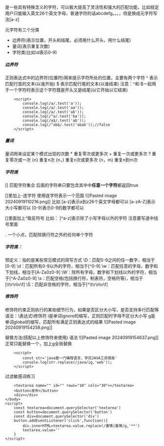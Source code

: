 是一些具有特殊含义的字符，可以极大提高了灵活性和强大的匹配功能，比如规定用户只能输入英文26个英文字母，普通字符的话abcdefg。。。，但是换成元字符写法\[a-z]

元字符有三个分类
- 边界符(表示位置，开头和结尾，必须用什么开头，用什么结尾)
- 量词(表示重复次数)
- 字符类(比如\d表示0-9)



##### 边界符
正则表达式中的边界符(位置符)用来提示字符所处的位置，主要有两个字符
^  表示匹配行首的文本(以谁开始)
$ 表示匹配行尾的文本(以谁结束)
注意：^和·$一起用于一个字符时表示这个字符既是开头又是结尾(以它开始以它结束)
```
    <script>
        console.log(/a/.test('a'));
        console.log(/a/.test('aa'));
        console.log(/a/.test('ab'));
        console.log(/^a/.test('ba'));
        console.log(/a$/.test('ab'));
        console.log(/^ab$/.test('abab'));//false
    </script>
```



##### 量词
量词用来设定某个模式出现的次数
\* 重复零次或更多次
\+ 重复一次或更多次
\? 重复零次或一次
{n} 重复n次
{n，} 重复n次或更多次
{n，m} 重复n到m次


##### 字符类
\[] 匹配字符集合
后面的字符串只要包含其中中**任意一个字符**都返回true

\[]里加上-连字符
使用连字符表示一个范围
![[Pasted image 20240919110216.png]]
比如
\[a-z]表示a到z26个英文字母都可以
\[a-zA-Z]表示大小写都可以
\[0-9]表示0-9的数字都可以

\[]里面加上^取反符号
比如：
\[^a-z]表示除了小写字母以外的字符
注意要写道中括号里面

. 一个小点，匹配除换行符之外的任何单个字符




##### 字符类：
预定义：指的是某些常见模式的简写方式
\\D：匹配0-9之间的任一数字，相当于\[0-9]
\\d：匹配所有0-9以外的字符，相当于\[^0-9]
\\w：匹配任意的字母，数字和下划线，相当于\[A-Za0z0-9]
\\W：除所有字母，数字和下划线以外的字符，相当于\[^A-Za0z0-9]
\\s：匹配空格(包括换行符，制表符，空格符等)，相当于\[\\t\\r\\n\\v\\f]
\\S：匹配非空格的字符，相当于\[^\\t\\r\\n\\v\\f]



##### 修饰符
修饰符约束正则执行的某些细节行为，如果是否区分大小写，是否支持多行匹配等
语法：\\表达式\\修饰符
i是单词ignore的缩写，正则匹配时字母不区分大小写
g是单词global的缩写，匹配所有满足正则表达式的结果
![[Pasted image 20240919154258.png]]

替换方法(搭配以上修饰符来使用)
语法
![[Pasted image 20240919154637.png]]
正常只能替换一个，加上g全局替换
```
    <script>
        const str='java是一门编程语言，学完JAVA工资很高'
        console.log(str.replace(/java/ig,'web'));
    </script>
```

过滤敏感词练习
```<body>
    <textarea name="" id="" rows="10" cols="30"></textarea>
    <button>发布</button>
    <div></div>
</body>
<script>
    const textarea=document.querySelector('textarea')
    const button=document.querySelector('button')
    const div=document.querySelector('div')
    button.addEventListener('click',function(){
        div.innerHTML=textarea.value.replace(/激情|基情/g,'**')
        textarea.value=''
    }
</script>
```

